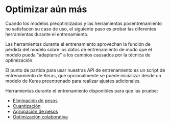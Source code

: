 # Optimizar aún más

Cuando los modelos preoptimizados y las herramientas posentrenamiento no satisfacen su caso de uso, el siguiente paso es probar las diferentes herramientas durante el entrenamiento.

Las herramientas durante el entrenamiento aprovechan la función de pérdida del modelo sobre los datos de entrenamiento de modo que el modelo pueda "adaptarse" a los cambios causados por la técnica de optimización.

El punto de partida para usar nuestras API de entrenamiento es un script de entrenamiento de Keras, que opcionalmente se puede inicializar desde un modelo de Keras preentrenado para realizar ajustes adicionales.

Herramientas durante el entrenamiento disponibles para que las pruebe:

- [Eliminación de pesos](./pruning/)
- [Cuantización](./quantization/training)
- [Agrupación de pesos](./clustering/)
- [Optimización colaborativa](./combine/collaborative_optimization)
